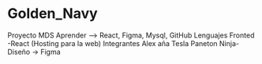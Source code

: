 # Golden_Navy
Proyecto MDS Aprender --> React, Figma, Mysql, GitHub  Lenguajes Fronted -React (Hosting para la web)   Integrantes Alex aña Tesla Paneton Ninja- Diseño -> Figma
